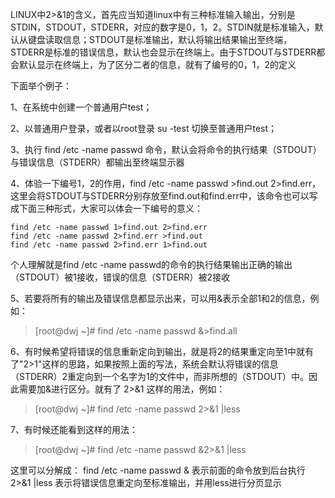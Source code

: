 LINUX中2>&1的含义，首先应当知道linux中有三种标准输入输出，分别是STDIN，STDOUT，STDERR，对应的数字是0，1，2。STDIN就是标准输入，默认从键盘读取信息；STDOUT是标准输出，默认将输出结果输出至终端，STDERR是标准的错误信息，默认也会显示在终端上。由于STDOUT与STDERR都会默认显示在终端上，为了区分二者的信息，就有了编号的0，1，2的定义

下面举个例子：

1、在系统中创建一个普通用户test；

2、以普通用户登录，或者以root登录 su -test 切换至普通用户test；

3、执行 find /etc -name passwd 命令，默认会将命令的执行结果（STDOUT）与错误信息（STDERR）都输出至终端显示器

4、体验一下编号1，2的作用，find /etc -name passwd >find.out 2>find.err，这里会将STDOUT与STDERR分别存放至find.out和find.err中，该命令也可以写成下面三种形式，大家可以体会一下编号的意义：

    find /etc -name passwd 1>find.out 2>find.err
    find /etc -name passwd 2>find.err >find.out
    find /etc -name passwd 2>find.err 1>find.out

个人理解就是find /etc -name passwd的命令的执行结果输出正确的输出（STDOUT）被1接收，错误的信息（STDERR）被2接收

5、若要将所有的输出及错误信息都显示出来，可以用&表示全部1和2的信息，例如：
>[root@dwj ~]# find /etc -name passwd &>find.all

6、有时候希望将错误的信息重新定向到输出，就是将2的结果重定向至1中就有了"2>1"这样的思路，如果按照上面的写法，系统会默认将错误的信息（STDERR）2重定向到一个名字为1的文件中，而非所想的（STDOUT）中。因此需要加&进行区分。就有了 2>&1 这样的用法，例如：
>[root@dwj ~]# find /etc -name passwd 2>&1 |less

7、有时候还能看到这样的用法：
>[root@dwj ~]# find /etc -name passwd &2>&1 |less

这里可以分解成：
find /etc -name passwd &    表示前面的命令放到后台执行
2>&1 |less   表示将错误信息重定向至标准输出，并用less进行分页显示
